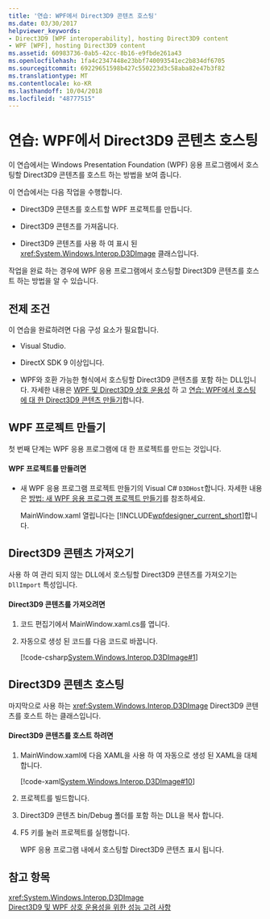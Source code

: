 ```yaml
---
title: '연습: WPF에서 Direct3D9 콘텐츠 호스팅'
ms.date: 03/30/2017
helpviewer_keywords:
- Direct3D9 [WPF interoperability], hosting Direct3D9 content
- WPF [WPF], hosting Direct3D9 content
ms.assetid: 60983736-0ab5-42cc-8b16-e9fbde261a43
ms.openlocfilehash: 1fa4c2347448e23bbf740093541ec2b834df6705
ms.sourcegitcommit: 69229651598b427c550223d3c58aba82e47b3f82
ms.translationtype: MT
ms.contentlocale: ko-KR
ms.lasthandoff: 10/04/2018
ms.locfileid: "48777515"
---
```

# <a name="walkthrough-hosting-direct3d9-content-in-wpf"></a>연습: WPF에서 Direct3D9 콘텐츠 호스팅
이 연습에서는 Windows Presentation Foundation (WPF) 응용 프로그램에서 호스팅할 Direct3D9 콘텐츠를 호스트 하는 방법을 보여 줍니다.  
  
 이 연습에서는 다음 작업을 수행합니다.  
  
-   Direct3D9 콘텐츠를 호스트할 WPF 프로젝트를 만듭니다.  
  
-   Direct3D9 콘텐츠를 가져옵니다.  
  
-   Direct3D9 콘텐츠를 사용 하 여 표시 된 <xref:System.Windows.Interop.D3DImage> 클래스입니다.  
  
 작업을 완료 하는 경우에 WPF 응용 프로그램에서 호스팅할 Direct3D9 콘텐츠를 호스트 하는 방법을 알 수 있습니다.  
  
## <a name="prerequisites"></a>전제 조건  
 이 연습을 완료하려면 다음 구성 요소가 필요합니다.  
  
-   Visual Studio.  
  
-   DirectX SDK 9 이상입니다.  
  
-   WPF와 호환 가능한 형식에서 호스팅할 Direct3D9 콘텐츠를 포함 하는 DLL입니다. 자세한 내용은 [WPF 및 Direct3D9 상호 운용성](../../../../docs/framework/wpf/advanced/wpf-and-direct3d9-interoperation.md) 하 고 [연습: WPF에서 호스팅에 대 한 Direct3D9 콘텐츠 만들기](../../../../docs/framework/wpf/advanced/walkthrough-creating-direct3d9-content-for-hosting-in-wpf.md)합니다.  
  
## <a name="creating-the-wpf-project"></a>WPF 프로젝트 만들기  
 첫 번째 단계는 WPF 응용 프로그램에 대 한 프로젝트를 만드는 것입니다.  
  
#### <a name="to-create-the-wpf-project"></a>WPF 프로젝트를 만들려면  
  
-   새 WPF 응용 프로그램 프로젝트 만들기의 Visual C# `D3DHost`합니다. 자세한 내용은 [방법: 새 WPF 응용 프로그램 프로젝트 만들기](https://msdn.microsoft.com/library/1f6aea7a-33e1-4d3f-8555-1daa42e95d82)를 참조하세요.  
  
     MainWindow.xaml 열립니다는 [!INCLUDE[wpfdesigner_current_short](../../../../includes/wpfdesigner-current-short-md.md)]합니다.  
  
## <a name="importing-the-direct3d9-content"></a>Direct3D9 콘텐츠 가져오기  
 사용 하 여 관리 되지 않는 DLL에서 호스팅할 Direct3D9 콘텐츠를 가져오기는 `DllImport` 특성입니다.  
  
#### <a name="to-import-direct3d9-content"></a>Direct3D9 콘텐츠를 가져오려면  
  
1.  코드 편집기에서 MainWindow.xaml.cs를 엽니다.  
  
2.  자동으로 생성 된 코드를 다음 코드로 바꿉니다.  
  
     [!code-csharp[System.Windows.Interop.D3DImage#1](../../../../samples/snippets/csharp/VS_Snippets_Wpf/System.Windows.Interop.D3DImage/CS/window1.xaml.cs#1)]  
  
## <a name="hosting-the-direct3d9-content"></a>Direct3D9 콘텐츠 호스팅  
 마지막으로 사용 하는 <xref:System.Windows.Interop.D3DImage> Direct3D9 콘텐츠를 호스트 하는 클래스입니다.  
  
#### <a name="to-host-the-direct3d9-content"></a>Direct3D9 콘텐츠를 호스트 하려면  
  
1.  MainWindow.xaml에 다음 XAML을 사용 하 여 자동으로 생성 된 XAML을 대체 합니다.  
  
     [!code-xaml[System.Windows.Interop.D3DImage#10](../../../../samples/snippets/csharp/VS_Snippets_Wpf/System.Windows.Interop.D3DImage/CS/window1.xaml#10)]  
  
2.  프로젝트를 빌드합니다.  
  
3.  Direct3D9 콘텐츠 bin/Debug 폴더를 포함 하는 DLL을 복사 합니다.  
  
4.  F5 키를 눌러 프로젝트를 실행합니다.  
  
     WPF 응용 프로그램 내에서 호스팅할 Direct3D9 콘텐츠 표시 됩니다.  
  
## <a name="see-also"></a>참고 항목  
 <xref:System.Windows.Interop.D3DImage>  
 [Direct3D9 및 WPF 상호 운용성을 위한 성능 고려 사항](../../../../docs/framework/wpf/advanced/performance-considerations-for-direct3d9-and-wpf-interoperability.md)
